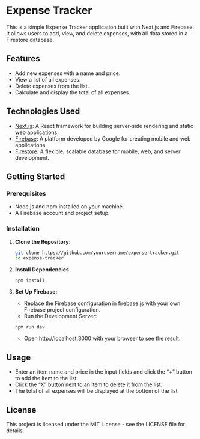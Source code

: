 # Expense Tracker

This is a simple Expense Tracker application built with Next.js and Firebase. It allows users to add, view, and delete expenses, with all data stored in a Firestore database.

## Features

- Add new expenses with a name and price.
- View a list of all expenses.
- Delete expenses from the list.
- Calculate and display the total of all expenses.

## Technologies Used

- [Next.js](https://nextjs.org/): A React framework for building server-side rendering and static web applications.
- [Firebase](https://firebase.google.com/): A platform developed by Google for creating mobile and web applications.
- [Firestore](https://firebase.google.com/docs/firestore): A flexible, scalable database for mobile, web, and server development.

## Getting Started

### Prerequisites

- Node.js and npm installed on your machine.
- A Firebase account and project setup.

### Installation

1. **Clone the Repository:**

   ```bash
   git clone https://github.com/yourusername/expense-tracker.git
   cd expense-tracker

2. **Install Dependencies**
   ```
   npm install
   ```
3. **Set Up Firebase:**
   - Replace the Firebase configuration in firebase.js with your own Firebase project configuration.
   - Run the Development Server:
   ```
   npm run dev
   ```
   - Open http://localhost:3000 with your browser to see the result.
## Usage

- Enter an item name and price in the input fields and click the “+” button to add the item to the list.
- Click the “X” button next to an item to delete it from the list.
- The total of all expenses will be displayed at the bottom of the list

## License
This project is licensed under the MIT License - see the LICENSE file for details.

   
